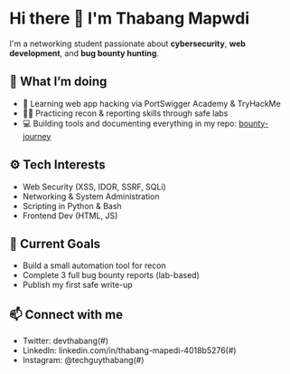# Hi there 👋 I'm Thabang Mapwdi

I'm a networking student passionate about **cybersecurity**, **web development**, and **bug bounty hunting**.

## 🚀 What I’m doing
- 🧠 Learning web app hacking via PortSwigger Academy & TryHackMe  
- 🕵️‍♂️ Practicing recon & reporting skills through safe labs  
- 💻 Building tools and documenting everything in my repo: [bounty-journey](#)

## ⚙️ Tech Interests
- Web Security (XSS, IDOR, SSRF, SQLi)
- Networking & System Administration
- Scripting in Python & Bash
- Frontend Dev (HTML, JS)

## 🌱 Current Goals
- Build a small automation tool for recon
- Complete 3 full bug bounty reports (lab-based)
- Publish my first safe write-up

## 📫 Connect with me
- Twitter: devthabang(#)
- LinkedIn: linkedin.com/in/thabang-mapedi-4018b5276(#)
- Instagram: @techguythabang(#)
